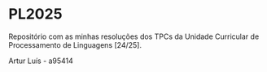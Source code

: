 # PL2025
Repositório com as minhas resoluções dos TPCs da Unidade Curricular de Processamento de Linguagens [24/25].

Artur Luís - a95414
